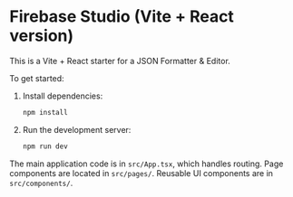 # Firebase Studio (Vite + React version)

This is a Vite + React starter for a JSON Formatter & Editor.

To get started:

1.  Install dependencies:
    ```bash
    npm install
    ```
2.  Run the development server:
    ```bash
    npm run dev
    ```

The main application code is in `src/App.tsx`, which handles routing.
Page components are located in `src/pages/`.
Reusable UI components are in `src/components/`.
